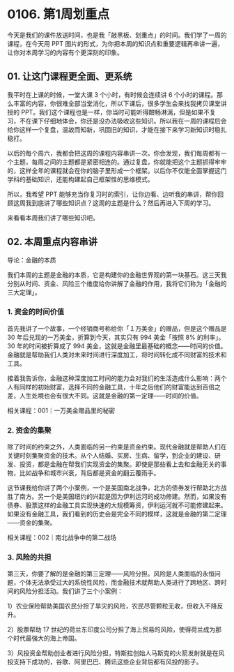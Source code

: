 # 0106. 第1周划重点

今天是我们的课件放送时间，也是我「敲黑板、划重点」的时间。我们学了一周的课程，在今天用 PPT 图片的形式，为你把本周的知识点和重要逻辑再串讲一遍，让你对本周学习的内容有个更深刻的印象。

## 01. 让这门课程更全面、更系统

我平时在上课的时候，一堂大课 3 个小时，有时候会连续讲 6 个小时的课程。那么丰富的内容，你很难全部当堂消化，所以下课后，很多学生会来找我拷贝课堂讲授的 PPT。我们这个课程也是一样，你当时可能听得酣畅淋漓，但是如果不复习，不在课下仔细地体会，你还是没办法吸收这些知识。所以我在一周的课程后会给你这样一个复盘，温故而知新，巩固旧的知识，才能在接下来学习新知识时稳扎稳打。

以后的每个周六，我都会把这周的课程内容串讲一次。你会发现，我们每周都有一个主题，每周之间的主题都是紧密相连的。通过复盘，你就能把这个主题抓得牢牢的，这样全年的课程就会在你的脑子里形成一个框架。以后你不仅能全面掌握这门学科的基础知识，还能构建起自己框架性的思维模式。

所以，我希望 PPT 能够充当你复习时的索引，让你边看、边听我的串讲，帮你回顾这周我到底讲了哪些知识点？这周的主题是什么？然后再进入下周的学习。

来看看本周我们讲了哪些知识吧。

## 02. 本周重点内容串讲

导论：金融的本质

我们本周的主题是金融的本质，它是构建你的金融世界观的第一块基石。这三天我分别从时间、资金、风险三个维度给你讲解了金融的作用，我将它们称为「金融的三大定理」。
 
### 1. 资金的时间价值

首先我讲了一个故事，一个经销商号称给你「１万美金」的赠品，但是这个赠品是 30 年后兑现的一万美金，折算到今天，其实只有 994 美金「按照 8% 的利率」。30 年的时间被折算成了 994 美金，这就是金融里最基础的概念——时间的价值。金融就是帮助我们人类对未来时间进行深度加工，将时间转化成不同财富的技术和工具。

接着我告诉你，金融这种深度加工时间的能力会对我们的生活造成什么影响：两个人有同样的初始财富，选择不同的金融工具，十年之后他们的财富能达到百倍之差，人生处境也会有很大不同。这就是金融的第一定理——时间的价值。 

相关课程：001｜一万美金赠品里的秘密

### 2. 资金的集聚

除了时间的约束之外，人类面临的另一约束是资金约束。现代金融就是帮助人们在关键时刻集聚资金的技术。从个人结婚、买房、生病、留学，到企业的建设、研发、投资，都是金融在帮我们实现资金的集聚。即使是那些看上去和金融无关的事物，比如战争和城市兴衰，背后都是资金的翻云覆雨手。

这节课我给你讲了两个小案例，一个是美国南北战争，北方的债券发行帮助北方战胜了南方。另一个是美国纽约的兴起是因为伊利运河的成功修建。然而，如果没有债券、股票这样的金融工具实现快速的大规模筹资，伊利运河就不可能修建起来。如果没有金融工具，我们看到的历史会是完全不同的模样，这就是金融的第二定理——资金的集聚。
 
相关课程：002｜南北战争中的第二战场

### 3. 风险的共担

第三天，你要了解的是金融的第三定理——风险分担。风险是人类面临的永恒问题，个体无法承受过大的系统性风险，而金融技术就帮助人类进行了跨地区、跨时间的风险分担活动。我们讲了三个小案例：

1）农业保险帮助美国农民分担了旱灾的风险，农民尽管颗粒无收，但收入不降反升。

2）股票帮助 17 世纪的荷兰东印度公司分担了海上贸易的风险，使得荷兰成为那个时代最强大的海上帝国。

3）风投资金帮助创业者进行风险分担，特斯拉创始人马斯克的火箭发射就是在风投支持下成功的，谷歌、阿里巴巴、腾讯这些企业背后都有风投的影子。